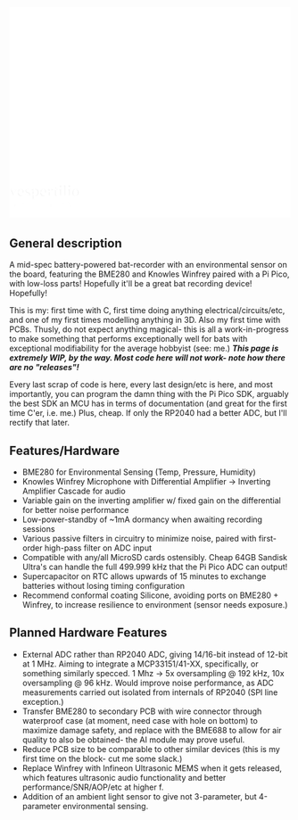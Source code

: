 ![](https://github.com/callous4567/Batcorder/blob/main/design_bat.png)

## General description 
A mid-spec battery-powered bat-recorder with an environmental sensor on the board, featuring the BME280 and Knowles Winfrey paired with a Pi Pico, with low-loss parts! Hopefully it'll be a great bat recording device! Hopefully!

This is my: first time with C, first time doing anything electrical/circuits/etc, and one of my first times modelling anything in 3D. Also my first time with PCBs. Thusly, do not expect anything magical- this is all a work-in-progress to make something that performs exceptionally well for bats with exceptional modifiability for the average hobbyist (see: me.) ***This page is extremely WIP, by the way. Most code here will not work- note how there are no "releases"!***

Every last scrap of code is here, every last design/etc is here, and most importantly, you can program the damn thing with the Pi Pico SDK, arguably the best SDK an MCU has in terms of documentation (and great for the first time C'er, i.e. me.) Plus, cheap. If only the RP2040 had a better ADC, but I'll rectify that later. 

## Features/Hardware 
- BME280 for Environmental Sensing (Temp, Pressure, Humidity)
- Knowles Winfrey Microphone with Differential Amplifier -> Inverting Amplifier Cascade for audio
- Variable gain on the inverting amplifier w/ fixed gain on the differential for better noise performance 
- Low-power-standby of ~1mA dormancy when awaiting recording sessions
- Various passive filters in circuitry to minimize noise, paired with first-order high-pass filter on ADC input
- Compatible with any/all MicroSD cards ostensibly. Cheap 64GB Sandisk Ultra's can handle the full 499.999 kHz that the Pi Pico ADC can output!
- Supercapacitor on RTC allows upwards of 15 minutes to exchange batteries without losing timing configuration 
- Recommend conformal coating Silicone, avoiding ports on BME280 + Winfrey, to increase resilience to environment (sensor needs exposure.)

## Planned Hardware Features
- External ADC rather than RP2040 ADC, giving 14/16-bit instead of 12-bit at 1 MHz. Aiming to integrate a MCP33151/41-XX, specifically, or something similarly specced. 1 Mhz -> 5x oversampling @ 192 kHz, 10x oversampling @ 96 kHz. Would improve noise performance, as ADC measurements carried out isolated from internals of RP2040 (SPI line exception.)
- Transfer BME280 to secondary PCB with wire connector through waterproof case (at moment, need case with hole on bottom) to maximize damage safety, and replace with the BME688 to allow for air quality to also be obtained- the AI module may prove useful. 
- Reduce PCB size to be comparable to other similar devices (this is my first time on the block- cut me some slack.)
- Replace Winfrey with Infineon Ultrasonic MEMS when it gets released, which features ultrasonic audio functionality and better performance/SNR/AOP/etc at higher f.
- Addition of an ambient light sensor to give not 3-parameter, but 4-parameter environmental sensing. 
